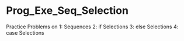 # Prog_Exe_Seq_Selection
Practice Problems on
1: Sequences
2: if Selections
3: else Selections
4: case Selections
